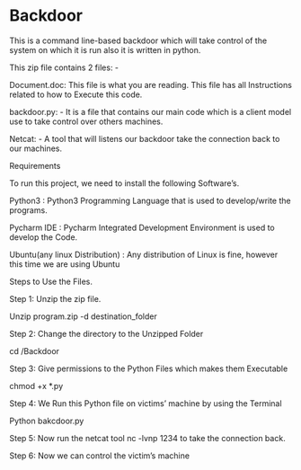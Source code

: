 # Backdoor
This is a command line-based backdoor which will take control of the system on which it is run also it is written in python.

This zip file contains 2 files: - 

Document.doc: This file is what you are reading. This file has all Instructions related to how to Execute this code.

backdoor.py: - It is a file that contains our main code which is a client model use to take control over others machines.

Netcat: - A tool that will listens our backdoor take the connection back to our machines.

Requirements

To run this project, we need to install the following Software’s.

Python3 : Python3 Programming Language that is used to develop/write the programs.

Pycharm IDE : Pycharm Integrated Development Environment is used to develop the Code.

Ubuntu(any linux Distribution) : Any distribution of Linux is fine, however this time we are using Ubuntu

Steps to Use the Files.

Step 1: Unzip the zip file.

Unzip program.zip -d destination_folder

Step 2: Change the directory to the Unzipped Folder

cd /Backdoor

Step 3: Give permissions to the Python Files which makes them Executable

chmod +x *.py

Step 4: We Run this Python file on victims’ machine by using the Terminal

Python bakcdoor.py

Step 5: Now run the netcat tool nc -lvnp 1234 to take the connection back.

Step 6: Now we can control the victim’s machine
